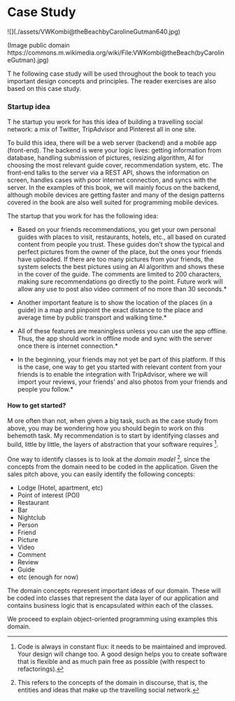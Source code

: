 # Case Study

<div class="figure">
![](./assets/VWKombi@theBeachbyCarolineGutman640.jpg)
<p>
(Image public domain https://commons.m.wikimedia.org/wiki/File:VWKombi@theBeach(byCarolineGutman).jpg)
</p>
</div>

<span class="firstcharacter">T</span> he following case study will be used throughout the book to teach you important design concepts and principles. The reader exercises are also based on this case study.

### Startup idea

<span class="firstcharacter">T</span> he startup you work for has this idea of building a travelling social network: a mix of Twitter, TripAdvisor and Pinterest all in one site.

To build this idea, there will be a web server (backend) and a  mobile app (front-end). The backend is were your logic lives: getting information from database, handling submission of pictures, resizing algorithm, AI for choosing the most relevant guide cover, recommendation system, etc. The front-end talks to the server via a REST API, shows the information on screen, handles cases with poor internet connection, and syncs with the server. In the examples of this book, we will mainly focus on the backend, although mobile devices are getting faster and many of the design patterns covered in the book are also well suited for programming mobile devices.

The startup that you work for has the following idea:

* Based on your friends recommendations, you get your own personal guides with places to visit, restaurants, hotels, etc., all based on curated content from people you trust. These guides don't show the typical and perfect pictures from the owner of the place, but the ones your friends have uploaded. If there are too many pictures from your friends, the system selects the best pictures using an AI algorithm and shows these in the cover of the guide. The comments are limited to 200 characters, making sure recommendations go directly to the point. Future work will allow any use to post also video comment of no more than 30 seconds.*

* Another important feature is to show the location of the places (in a guide) in a map and pinpoint the exact distance to the place and average time by public transport and walking time.*

* All of these features are meaningless unless you can use the app offline. Thus, the app should work in offline mode and sync with the server once there is internet connection.*

* In the beginning, your friends may not yet be part of this platform. If this is the case, one way to get you started with relevant content from your friends is to enable the integration with TripAdvisor, where we will import your reviews, your friends' and also photos from your friends and people you follow.*

<!--
Another idea is a publishing site that sells book chapters and whole books. As a user, you can buy a few chapters to see whether the story is interesting and stop reading if you don't find it appealing. Have you ever thought about introductory books from which you know most of the content except one chapter or two. With this platform, you can buy those individual chapters alone and focus on your needs. Start learning smart!

Your team uses an agile methodology, *Scrum*, and there are post-it everywhere with the list of functional features (we will go through the list of non-functional later on).

![](/assets/Scrum_task_board.jpg)
(Image taken by Logan Ingalls, [source](https://commons.m.wikimedia.org/wiki/File:Scrum_task_board.jpg#mw-jump-to-license) )

-->

#### **How to get started?**

<span class="firstcharacter">M</span> ore often than not, when given a big task, such as the case study from above, you may be wondering how you should begin to work on this behemoth task. My recommendation is to start by identifying classes and build, little by little, the layers of abstraction that your software requires [^1].

One way to identify classes is to look at the *domain model* [^2], since the concepts from the domain need to be coded in the application. Given the sales pitch above, you can easily identify the following concepts:

- Lodge (Hotel, apartment, etc)
- Point of interest (POI)
- Restaurant
- Bar
- Nightclub
- Person
- Friend
- Picture
- Video
- Comment
- Review
- Guide
- etc (enough for now)

The domain concepts represent important ideas of our domain. These will be coded into classes that represent the data layer of our application and contains business logic that is encapsulated within each of the classes.

We proceed to explain object-oriented programming using examples this domain.

[^1]: Code is always in constant flux: it needs to be maintained and improved. Your design will change too. A good design helps you to create software that is flexible and as much pain free as possible (with respect to refactorings).

[^2]: This refers to the concepts of the domain in discourse, that is, the entities and ideas that make up the travelling social network.
